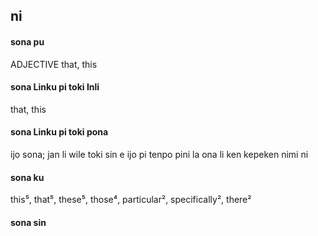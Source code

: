 ## ni

#### sona pu

ADJECTIVE that, this

#### sona Linku pi toki Inli

that, this

#### sona Linku pi toki pona

ijo sona; jan li wile toki sin e ijo pi tenpo pini la ona li ken kepeken nimi ni

#### sona ku

this⁵, that⁵, these⁵, those⁴, particular², specifically², there²

#### sona sin

